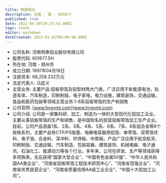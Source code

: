 ```yaml
---
title: 明泰铝业
description: 主板 - 铝 - 601677
published: true
date: 2022-04-30T19:37:43.000Z
tags: stock
editor: markdown
dateCreated: 2022-01-01T00:00:00.000Z
---
```


- 公司名称: 河南明泰铝业股份有限公司
- 股票代码: 601677.SH
- 所在地: 河南 - 郑州市
- 成立日期: 1997年04月18日
- 注册资本: 68,258.232万元
- 法定代表人: 马廷义
- 主营业务: 主要产品:铝板带箔及铝型材两大门类，广泛应用于新能源电池，轨道车体，汽车制造，印刷制版，电子家电，电力设施，建筑装饰，交通运输，食品和医药包装等领域主营业务:1-8系铝板带箔的生产和销售
- 公司官网: [www.hngymt.com](www.hngymt.com)
- 公司介绍: 公司是一家集科研、加工、制造为一体的大型现代化铝加工企业，主要从事铝板带箔的生产和销售，是中国知名的民营铝板带箔加工生产企业。目前，公司产品涵盖1系、2系、3系、4系、5系、6系、7系、8系铝合金等8个规格系列，主要产品有CTP/PS版基、电解电容器用铝箔、单零箔、双零箔坯料、电子箔、合金料、深冲料、钎焊板、中厚板。产品广泛应用于航空航天、印刷制版、交通运输、汽车制造、包装容器、建筑装饰、机械电器、电子通讯、石油化工、能源动力等各个行业。多年来，公司在研发、生产等领域获得多项殊荣。先后获得“国家大型企业”、“中国有色金属50强”、“中华人民共和国AA类企业”、“河南省铝板带箔工程技术研究中心”、“河南省百强企业”、“河南省优秀民营企业”、“河南省质量信用AA级工业企业”、“中国十大铝加工公司”。


